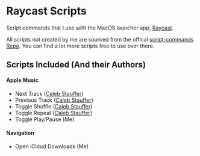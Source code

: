 # Raycast Scripts

Script commands that I use with the MacOS launcher app, [Raycast](https://www.raycast.com/).

All scripts not created by me are sourced from the offical [script-commands Repo](https://github.com/raycast/script-commands). You can find a lot more scripts free to use over there.

## Scripts Included (And their Authors)
#### Apple Music
- Next Track ([Caleb Stauffer](https://github.com/crstauf))
- Previous Track ([Caleb Stauffer](https://github.com/crstauf))
- Toggle Shuffle ([Caleb Stauffer](https://github.com/crstauf))
- Toggle Repeat ([Caleb Stauffer](https://github.com/crstauf))
- Toggle Play/Pause (Me)

#### Navigation
- Open iCloud Downloads (Me)
